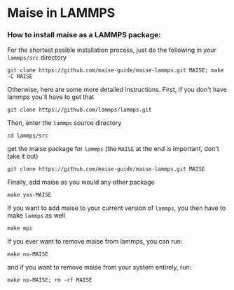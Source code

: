 
# Maise in LAMMPS

### How to install maise as a LAMMPS package:
For the shortest pssible installation process, just do the following in your `lammps/src` directory
```
git clone https://github.com/maise-guide/maise-lammps.git MAISE; make -C MAISE
```
Otherwise, here are some more detailed instructions.
First, if you don't have lammps you'll have to get that
```
git clone https://github.com/lammps/lammps.git
```
Then, enter the `lammps` source directory
```
cd lammps/src
```
get the maise package for `lammps` (the `MAISE` at the end is important, don't take it out)
```
git clone https://github.com/maise-guide/maise-lammps.git MAISE
```
Finally, add maise as you would any other package
```
make yes-MAISE
```
If you want to add maise to your current version of `lammps`, you then have to make `lammps` as well
```
make mpi
```

If you ever want to remove maise from lammps, you can run:
```
make no-MAISE
```
and if you want to remove maise from your system entirely, run:
```
make no-MAISE; rm -rf MAISE
```
